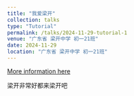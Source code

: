 ```yaml
---
title: "我爱梁开"
collection: talks
type: "Tutorial"
permalink: /talks/2024-11-29-tutorial-1
venue: "广东省 梁开中学 初一21班"
date: 2024-11-29
location: "广东省 梁开中学 初一21班"
---
```


[More information here](http://www.lkzx.net/)

梁开非常好都来梁开吧
